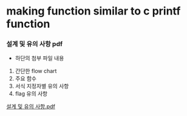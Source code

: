 # making function similar to c printf function
 
### 설계 및 유의 사항 pdf
- 하단의 첨부 파일 내용
 1) 간단한 flow chart
 2) 주요 함수
 3) 서식 지정자별 유의 사항
 4) flag 유의 사항

[설계 및 유의 사항.pdf](https://github.com/DagonLee/c_printf/files/6193901/ft_printf.1.pdf)
